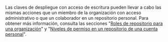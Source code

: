 Las claves de despliegue con acceso de escritura pueden llevar a cabo las mismas acciones que un miembro de la organización con acceso administrativo o que un colaborador en un repositorio personal. Para obtener más información, consulta las secciones "[Roles de repositorio para una organización](/organizations/managing-access-to-your-organizations-repositories/repository-roles-for-an-organization)" y "[Niveles de permiso en un repositorio de una cuenta personal](/articles/permission-levels-for-a-user-account-repository/)".
